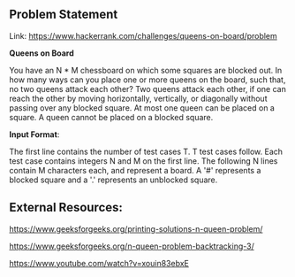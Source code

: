 ## Problem Statement
Link: https://www.hackerrank.com/challenges/queens-on-board/problem

**Queens on Board**

You have an N * M chessboard on which some squares are blocked out. In how many ways can you place one or more queens on the board, such that, no two queens attack each other? Two queens attack each other, if one can reach the other by moving horizontally, vertically, or diagonally without passing over any blocked square. At most one queen can be placed on a square. A queen cannot be placed on a blocked square.

**Input Format**:

The first line contains the number of test cases T. T test cases follow. Each test case contains integers N and M on the first line. The following N lines contain M characters each, and represent a board. A '#' represents a blocked square and a '.' represents an unblocked square.

## External Resources:
https://www.geeksforgeeks.org/printing-solutions-n-queen-problem/

https://www.geeksforgeeks.org/n-queen-problem-backtracking-3/

https://www.youtube.com/watch?v=xouin83ebxE
